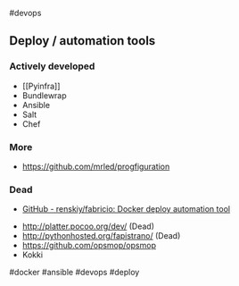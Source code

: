 #devops

## Deploy / automation tools

### Actively developed

- [[Pyinfra]]
- Bundlewrap
- Ansible
- Salt
- Chef

### More

- <https://github.com/mrled/progfiguration>

### Dead

* [GitHub - renskiy/fabricio: Docker deploy automation tool](https://github.com/renskiy/fabricio)
- <http://platter.pocoo.org/dev/> (Dead)
- <http://pythonhosted.org/fapistrano/> (Dead)
- https://github.com/opsmop/opsmop
- Kokki

<!-- Keywords -->
#docker #ansible #devops #deploy
<!-- /Keywords -->
